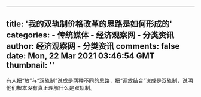 
---
title: '我的双轨制价格改革的思路是如何形成的'
categories: 
    - 传统媒体
    - 经济观察网 - 分类资讯
author: 经济观察网 - 分类资讯
comments: false
date: Mon, 22 Mar 2021 03:46:54 GMT
thumbnail: ''
---

<div>   
有人把“放”与“双轨制”说成是两种不同的思路，把“调放结合”说成是双轨制，说明他们根本没有真正理解什么是双轨制。  
</div>
            